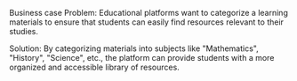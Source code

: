 Business case
Problem: Educational platforms want to categorize a learning materials to ensure that students can easily find resources relevant to their studies.

Solution: By categorizing materials into subjects like "Mathematics", "History", "Science", etc., the platform can provide students with a more organized and accessible library of resources.
